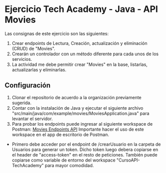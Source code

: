 # Ejercicio Tech Academy - Java - API Movies

Las consignas de este ejercicio son las siguientes:

1. Crear endpoints de Lectura, Creación, actualización y eliminación (CRUD) de "Movies".
2. Crearán un controlador con un método diferente para cada unos de los servicios.
3. La actividad me debe permitir crear "Movies" en la base, listarlas, actualizarlas y eliminarlas.

## Configuración
1.  Clonar el repositorio de acuerdo a la organización previamente sugerida.
2.  Contar con la instalación de Java y ejecutar el siguiente archivo "src/main/java/com/example/movies/MoviesApplication.java" para levantar el servidor.
3.  Para probar los endpoints puede ingresar al siguiente workspace de Postman: [Movies Endpoints API](https://www.postman.com/red-eclipse-229019/workspace/techacademy-titamedia-juanrassa/collection/17910418-e6be54cc-74f2-4467-9e2c-31edcbf880e2?action=share&creator=17910418) Importante hacer el uso de este workspace en el app de escritorio de Postman.
  - Primero debe acceder por el endpoint de /crearUsuario en la carpeta de Usuarios para generar un token. Dicho token luego debera copiarse en el header de "access-token" en el resto de peticiones. También puede copiarse como variable de entorno del workspace "CursoAPI-TechAcademy" para mayor comodidad.